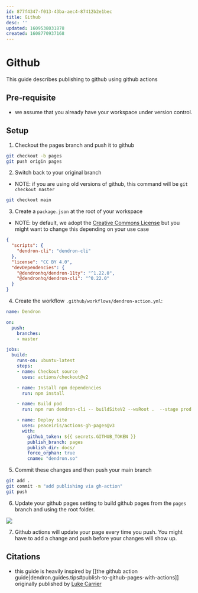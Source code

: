 ```yaml
---
id: 877f4347-f013-43ba-aec4-87412b2e1bec
title: Github
desc: ''
updated: 1609538031878
created: 1608770937168
---
```


# Github

This guide describes publishing to github using github actions

## Pre-requisite
- we assume that you already have your workspace under version control. 

## Setup
1. Checkout the pages branch and push it to github

```bash
git checkout -b pages
git push origin pages
```

2. Switch back to your original branch
- NOTE: if you are using old versions of github, this command will be `git checkout master`

```bash
git checkout main
```

3. Create a `package.json` at the root of your workspace
- NOTE: by default, we adopt the [Creative Commons License](https://creativecommons.org/licenses/by/4.0/legalcode) but you might want to change this depending on your use case
```json
{
  "scripts": {
    "dendron-cli": "dendron-cli"
  },
  "license": "CC BY 4.0",
  "devDependencies": {
    "@dendronhq/dendron-11ty": "^1.22.0",
    "@dendronhq/dendron-cli": "^0.22.0"
  }
}
```

4. Create the workflow `.github/workflows/dendron-action.yml`:

```yml
name: Dendron

on:
  push:
    branches:
    - master

jobs:
  build:
    runs-on: ubuntu-latest
    steps:
    - name: Checkout source
      uses: actions/checkout@v2

    - name: Install npm dependencies
      run: npm install

    - name: Build pod
      run: npm run dendron-cli -- buildSiteV2 --wsRoot .  --stage prod

    - name: Deploy site
      uses: peaceiris/actions-gh-pages@v3
      with:
        github_token: ${{ secrets.GITHUB_TOKEN }}
        publish_branch: pages
        publish_dir: docs/
        force_orphan: true
        cname: "dendron.so"

```

5. Commit these changes and then push your main branch

```bash
git add .
git commit -m "add publishing via gh-action"
git push 
```

6. Update your github pages setting to build github pages from the `pages` branch and using the root folder. 

![](https://foundation-prod-assetspublic53c57cce-8cpvgjldwysl.s3-us-west-2.amazonaws.com/assets/images/publishv2.pages.jpg)

7. Github actions will update your page every time you push. You might have to add a change and push before your changes will show up. 

<!-- 
1. Run > Dendron: Doctor
2. Select `Add Publishing Requirements`

This will initialize the following files into your dendron workspace

```
# package.json
# .github
## workflows
### dendron-action.yml
```

3. By default, when you are ready for publishing, Dendron will 
-->

## Citations
- this guide is heavily inspired by [[the github action guide|dendron.guides.tips#publish-to-github-pages-with-actions]] originally published by [Luke Carrier](https://github.com/LukeCarrier)